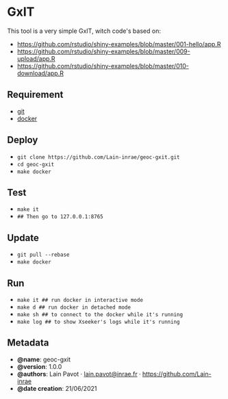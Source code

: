 

GxIT
=======

This tool is a very simple GxIT, witch code's based on:
 - https://github.com/rstudio/shiny-examples/blob/master/001-hello/app.R
 - https://github.com/rstudio/shiny-examples/blob/master/009-upload/app.R
 - https://github.com/rstudio/shiny-examples/blob/master/010-download/app.R

Requirement
-----------

 - [git](https://git-scm.com/book/en/v2/Getting-Started-Installing-Git)
 - [docker](https://docs.docker.com/engine/install/)


Deploy
------

 - `git clone https://github.com/Lain-inrae/geoc-gxit.git`
 - `cd geoc-gxit`
 - `make docker`


Test
----
 - `make it`
 - `## Then go to 127.0.0.1:8765`


Update
-------------

 - `git pull --rebase`
 - `make docker`


Run
---

 - `make it ## run docker in interactive mode `
 - `make d ## run docker in detached mode `
 - `make sh ## to connect to the docker while it's running `
 - `make log ## to show Xseeker's logs while it's running `


Metadata
--------

 - **@name**: geoc-gxit
 - **@version**: 1.0.0
 - **@authors**: Lain Pavot · lain.pavot@inrae.fr · https://github.com/Lain-inrae
 - **@date creation**: 21/06/2021

